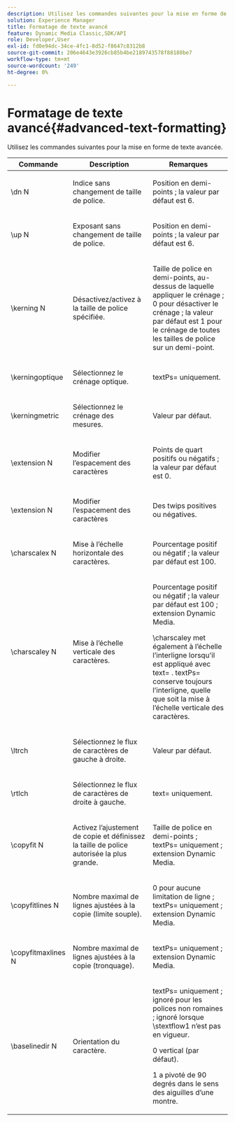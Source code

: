 ```yaml
---
description: Utilisez les commandes suivantes pour la mise en forme de texte avancée.
solution: Experience Manager
title: Formatage de texte avancé
feature: Dynamic Media Classic,SDK/API
role: Developer,User
exl-id: fd0e94dc-34ce-4fc1-8d52-f8647c8312b8
source-git-commit: 206e4643e3926cb85b4be2189743578f88180be7
workflow-type: tm+mt
source-wordcount: '249'
ht-degree: 0%

---
```


# Formatage de texte avancé{#advanced-text-formatting}

Utilisez les commandes suivantes pour la mise en forme de texte avancée.

<table id="table_43B2EB887C0F471BB60C23B570E7D3D2"> 
 <thead> 
  <tr> 
   <th class="entry"> Commande </th> 
   <th class="entry"> Description </th> 
   <th class="entry"> Remarques </th> 
  </tr> 
 </thead>
 <tbody> 
  <tr> 
   <td> <span class="codeph"> \dn <span class="varname"> N </span> </span> </td> 
   <td> <p>Indice sans changement de taille de police. </p> </td> 
   <td> <p>Position en demi-points ; la valeur par défaut est 6. </p> </td> 
  </tr> 
  <tr> 
   <td> <span class="codeph"> \up <span class="varname"> N </span> </span> </td> 
   <td> <p>Exposant sans changement de taille de police. </p> </td> 
   <td> <p>Position en demi-points ; la valeur par défaut est 6. </p> </td> 
  </tr> 
  <tr> 
   <td> <span class="codeph"> \kerning <span class="varname"> N </span> </span> </td> 
   <td> <p>Désactivez/activez à la taille de police spécifiée. </p> </td> 
   <td> <p>Taille de police en demi-points, au-dessus de laquelle appliquer le crénage ; 0 pour désactiver le crénage ; la valeur par défaut est 1 pour le crénage de toutes les tailles de police sur un demi-point. </p> </td> 
  </tr> 
  <tr> 
   <td> <span class="codeph"> \kerningoptique </span> </td> 
   <td> <p>Sélectionnez le crénage optique. </p> </td> 
   <td> <p> <span class="codeph"> textPs= </span> uniquement. </p> </td> 
  </tr> 
  <tr> 
   <td> <span class="codeph"> \kerningmetric </span> </td> 
   <td> <p>Sélectionnez le crénage des mesures. </p> </td> 
   <td> <p>Valeur par défaut. </p> </td> 
  </tr> 
  <tr> 
   <td> <span class="codeph"> \extension <span class="varname"> N </span> </span> </td> 
   <td> <p>Modifier l’espacement des caractères </p> </td> 
   <td> <p>Points de quart positifs ou négatifs ; la valeur par défaut est 0. </p> </td> 
  </tr> 
  <tr> 
   <td> <span class="codeph"> \extension <span class="varname"> N </span> </span> </td> 
   <td> <p>Modifier l’espacement des caractères </p> </td> 
   <td> <p>Des twips positives ou négatives. </p> </td> 
  </tr> 
  <tr> 
   <td> <span class="codeph"> \charscalex <span class="varname"> N </span> </span> </td> 
   <td> <p>Mise à l’échelle horizontale des caractères. </p> </td> 
   <td> <p>Pourcentage positif ou négatif ; la valeur par défaut est 100. </p> </td> 
  </tr> 
  <tr> 
   <td> <span class="codeph"> \charscaley <span class="varname"> N </span> </span> </td> 
   <td> <p>Mise à l’échelle verticale des caractères. </p> </td> 
   <td> <p>Pourcentage positif ou négatif ; la valeur par défaut est 100 ; extension Dynamic Media. </p> <p> <span class="codeph"> \charscaley </span> met également à l’échelle l’interligne lorsqu’il est appliqué avec <span class="codeph"> text= </span>. <span class="codeph"> textPs= </span> conserve toujours l’interligne, quelle que soit la mise à l’échelle verticale des caractères. </p> </td> 
  </tr> 
  <tr> 
   <td> <span class="codeph"> \ltrch </span> </td> 
   <td> <p>Sélectionnez le flux de caractères de gauche à droite. </p> </td> 
   <td> <p>Valeur par défaut. </p> </td> 
  </tr> 
  <tr> 
   <td> <span class="codeph"> \rtlch </span> </td> 
   <td> <p>Sélectionnez le flux de caractères de droite à gauche. </p> </td> 
   <td> <p> <span class="codeph"> text= </span> uniquement. </p> </td> 
  </tr> 
  <tr> 
   <td> <span class="codeph"> \copyfit <span class="varname"> N </span> </span> </td> 
   <td> <p>Activez l’ajustement de copie et définissez la taille de police autorisée la plus grande. </p> </td> 
   <td> <p>Taille de police en demi-points ; <span class="codeph"> textPs= </span> uniquement ; extension Dynamic Media. </p> </td> 
  </tr> 
  <tr> 
   <td> <span class="codeph"> \copyfitlines <span class="varname"> N </span> </span> </td> 
   <td> <p>Nombre maximal de lignes ajustées à la copie (limite souple). </p> </td> 
   <td> <p>0 pour aucune limitation de ligne ; <span class="codeph"> textPs= </span> uniquement ; extension Dynamic Media. </p> </td> 
  </tr> 
  <tr> 
   <td> <span class="codeph"> \copyfitmaxlines <span class="varname"> N </span> </span> </td> 
   <td> <p>Nombre maximal de lignes ajustées à la copie (tronquage). </p> </td> 
   <td> <p> <span class="codeph"> textPs= </span> uniquement ; extension Dynamic Media. </p> </td> 
  </tr> 
  <tr> 
   <td> <span class="codeph"> \baselinedir <span class="varname"> N </span> </span> </td> 
   <td> <p>Orientation du caractère. </p> </td> 
   <td> <p> <span class="codeph"> textPs= </span> uniquement ; ignoré pour les polices non romaines ; ignoré lorsque <span class="codeph"> \stextflow1 </span> n’est pas en vigueur. </p> <p>0 vertical (par défaut). </p> <p>1 a pivoté de 90 degrés dans le sens des aiguilles d’une montre. </p> </td> 
  </tr> 
 </tbody> 
</table>
